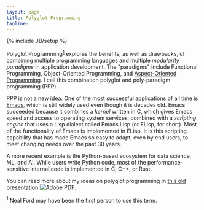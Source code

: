 ```yaml
---
layout: page
title: Polyglot Programming
tagline:
---
```

{% include JB/setup %}

<span class="keyword">Polyglot Programming</span><sup><a href="#footnote-1">1</a></sup> explores the benefits, as well as drawbacks, of combining multiple programming languages and multiple *modularity paradigms* in application development. The "paradigms" include <span class="keyword">Functional Programming</span>, <span class="keyword">Object-Oriented Programming</span>, and [Aspect-Oriented Programming](/aspectprogramming). I call this combination <span class="keyword">polyglot and poly-paradigm programming</span> (PPP).

<span class="keyword">PPP</span> is not a new idea. One of the most successful applications of all time is <a href="https://www.gnu.org/software/emacs/" target="emacs">Emacs</a>, which is still widely used even though it is decades old. Emacs succeeded because it combines a *kernel* written in C, which gives Emacs speed and access to operating system services, combined with a *scripting engine* that uses a Lisp dialect called Emacs Lisp (or ELisp, for short). Most of the functionality of Emacs is implemented in ELisp. It is this scripting capability that has made Emacs so easy to adapt, even by end users, to meet changing needs over the past 30 years.

A more recent example is the Python-based ecosystem for data science, ML, and AI. While users write Python code, most of the performance-sensitive internal code is implemented in C, C++, or Rust.

You can read more about my ideas on polyglot programming in [this old presentation](papers/#polyglot-polyparadigm-programming) <img src="/assets/images/page_white_acrobat.png" alt="Adobe PDF"/>.

<div class="footnote">
<p>
  <a name="footnote-1"></a>
  <sup>1</sup> Neal Ford may have been the first person to use this term.
</p>
</div>
